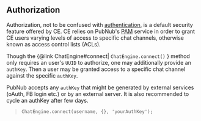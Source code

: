## Authorization

Authorization, not to be confused with [authentication](../advancedConcepts/authentication.md), is a default security feature offered by CE. CE relies on PubNub's [PAM](https://www.pubnub.com/tutorials/pubnub-access-manager/) service in order to grant CE users varying levels of access to specific chat channels, otherwise known as access control lists (ACLs).

Though the {@link ChatEngine#connect| ```ChatEngine.connect()``` } method only requires an user's ```UUID``` to authorize, one may additionally provide an ```authKey```. Then a user may be granted access to a specific chat channel against the specific ```authKey```.

PubNub accepts any ```authKey``` that might be generated by external services (oAuth, FB login etc.) or by an external server. It is also recommended to cycle an authKey after few days.

> ```ChatEngine.connect(username, {}, 'yourAuthKey');```
